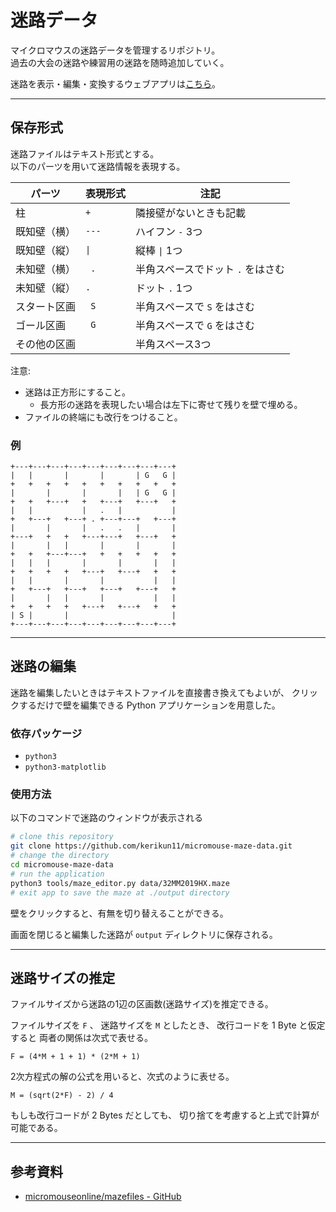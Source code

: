 # 迷路データ

マイクロマウスの迷路データを管理するリポジトリ。  
過去の大会の迷路や練習用の迷路を随時追加していく。

迷路を表示・編集・変換するウェブアプリは[こちら](https://kerikun11.github.io/micromouse-maze-data/)。

--------------------------------------------------------------------------------

## 保存形式

迷路ファイルはテキスト形式とする。  
以下のパーツを用いて迷路情報を表現する。

| パーツ       | 表現形式                        | 注記                              |
| ------------ | ------------------------------- | --------------------------------- |
| 柱           | `+`                             | 隣接壁がないときも記載            |
| 既知壁（横） | `---`                           | ハイフン `-` 3つ                  |
| 既知壁（縦） | <code>&#124;</code>             | 縦棒 <code>&#124;</code> 1つ      |
| 未知壁（横） | <code>&nbsp;.&nbsp;</code>      | 半角スペースでドット `.` をはさむ |
| 未知壁（縦） | `.`                             | ドット `.` 1つ                    |
| スタート区画 | <code>&nbsp;S&nbsp;</code>      | 半角スペースで `S` をはさむ       |
| ゴール区画   | <code>&nbsp;G&nbsp;</code>      | 半角スペースで `G` をはさむ       |
| その他の区画 | <code>&nbsp;&nbsp;&nbsp;</code> | 半角スペース3つ                   |

注意:

- 迷路は正方形にすること。
  - 長方形の迷路を表現したい場合は左下に寄せて残りを壁で埋める。
- ファイルの終端にも改行をつけること。

### 例

```
+---+---+---+---+---+---+---+---+---+
|   |       |       |       | G   G |
+   +   +   +   +   +   +   +   +   +
|       |       |       |   | G   G |
+   +   +---+   +   +---+   +---+   +
|   |           |   .   |           |
+   +---+   +---+ . +---+---+   +---+
|       |       |   .   .   |       |
+---+   +   +   +---+---+   +---+   +
|       |   |       |       |       |
+   +   +---+---+   +   +   +   +   +
|   |   |       |       |       |   |
+   +   +   +   +---+   +---+   +   +
|   |       |       |           |   |
+   +---+   +---+   +---+   +---+   +
|       |   |       |           |   |
+   +   +   +   +---+   +---+   +   +
| S |       |                       |
+---+---+---+---+---+---+---+---+---+
```

--------------------------------------------------------------------------------

## 迷路の編集

迷路を編集したいときはテキストファイルを直接書き換えてもよいが、
クリックするだけで壁を編集できる Python アプリケーションを用意した。

### 依存パッケージ

- `python3`
- `python3-matplotlib`

### 使用方法

以下のコマンドで迷路のウィンドウが表示される

```sh
# clone this repository
git clone https://github.com/kerikun11/micromouse-maze-data.git
# change the directory
cd micromouse-maze-data
# run the application
python3 tools/maze_editor.py data/32MM2019HX.maze
# exit app to save the maze at ./output directory
```

壁をクリックすると、有無を切り替えることができる。

画面を閉じると編集した迷路が `output` ディレクトリに保存される。

--------------------------------------------------------------------------------

## 迷路サイズの推定

ファイルサイズから迷路の1辺の区画数(迷路サイズ)を推定できる。

ファイルサイズを `F` 、
迷路サイズを `M` としたとき、
改行コードを 1 Byte と仮定すると
両者の関係は次式で表せる。

    F = (4*M + 1 + 1) * (2*M + 1)

2次方程式の解の公式を用いると、次式のように表せる。

    M = (sqrt(2*F) - 2) / 4

もしも改行コードが 2 Bytes だとしても、
切り捨てを考慮すると上式で計算が可能である。

--------------------------------------------------------------------------------

## 参考資料

- [micromouseonline/mazefiles - GitHub](https://github.com/micromouseonline/mazefiles)
